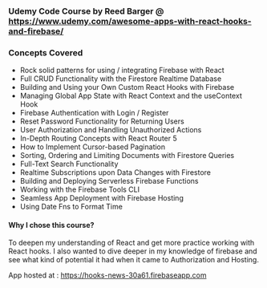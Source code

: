 ### Udemy Code Course by Reed Barger @ https://www.udemy.com/awesome-apps-with-react-hooks-and-firebase/

### Concepts Covered

- Rock solid patterns for using / integrating Firebase with React
- Full CRUD Functionality with the Firestore Realtime Database
- Building and Using your Own Custom React Hooks with Firebase
- Managing Global App State with React Context and the useContext Hook
- Firebase Authentication with Login / Register
- Reset Password Functionality for Returning Users
- User Authorization and Handling Unauthorized Actions
- In-Depth Routing Concepts with React Router 5
- How to Implement Cursor-based Pagination
- Sorting, Ordering and Limiting Documents with Firestore Queries
- Full-Text Search Functionality
- Realtime Subscriptions upon Data Changes with Firestore
- Building and Deploying Serverless Firebase Functions
- Working with the Firebase Tools CLI
- Seamless App Deployment with Firebase Hosting
- Using Date Fns to Format Time

#### Why I chose this course?

To deepen my understanding of React and get more practice working with React hooks. I also wanted to dive deeper in my knowledge of firebase and see what kind of potential it had when it came to Authorization and Hosting.

App hosted at : https://hooks-news-30a61.firebaseapp.com
